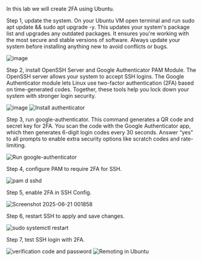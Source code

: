 In this lab we will create 2FA using Ubuntu.

Step 1, update the system. On your Ubuntu VM open terminal and run sudo apt update && sudo apt upgrade -y. This updates your system's package list and upgrades any outdated packages. It ensures you're working with the most secure and stable versions of software. Always update your system before installing anything new to avoid conflicts or bugs. 

![image](https://github.com/user-attachments/assets/77dcdfba-48c0-432e-94f7-33d2e9c6986e)

Step 2, install OpenSSH Server and Google Authenticator PAM Module. The OpenSSH server allows your system to accept SSH logins. The Google Authenticator module lets Linux use two-factor authentication (2FA) based on time-generated codes. Together, these tools help you lock down your system with stronger login security.

![image](https://github.com/user-attachments/assets/9b767a51-8de6-4b9d-bc0c-6b68277ac6bd)
![Install authenticator](https://github.com/user-attachments/assets/4fff95b2-3171-4469-ad85-7c398c9b4742)

Step 3, run google-authenticator. This command generates a QR code and secret key for 2FA. You scan the code with the Google Authenticator app, which then generates 6-digit login codes every 30 seconds. Answer “yes” to all prompts to enable extra security options like scratch codes and rate-limiting.

![Run google-authenticator](https://github.com/user-attachments/assets/94ae0e4a-2194-471a-95e6-199d01829eeb)

Step 4, configure PAM to require 2FA for SSH. 

![pam d sshd](https://github.com/user-attachments/assets/cc99563c-2459-4894-a62c-0b0cda0f33d1)

Step 5, enable 2FA in SSH Config.

![Screenshot 2025-06-21 001858](https://github.com/user-attachments/assets/253789a4-0c82-42f0-86cc-64faaefa6ccc)

Step 6, restart SSH to apply and save changes.

![sudo systemctl restart](https://github.com/user-attachments/assets/e2c83eb6-3c66-4473-bccf-2e2895bbbc92)

Step 7, test SSH login with 2FA.

![verification code and password](https://github.com/user-attachments/assets/85928796-f472-4e53-91e1-c2ed288a71a7)
![Remoting in Ubuntu](https://github.com/user-attachments/assets/3301c4bb-696e-459f-88bb-a1d20241a062)
